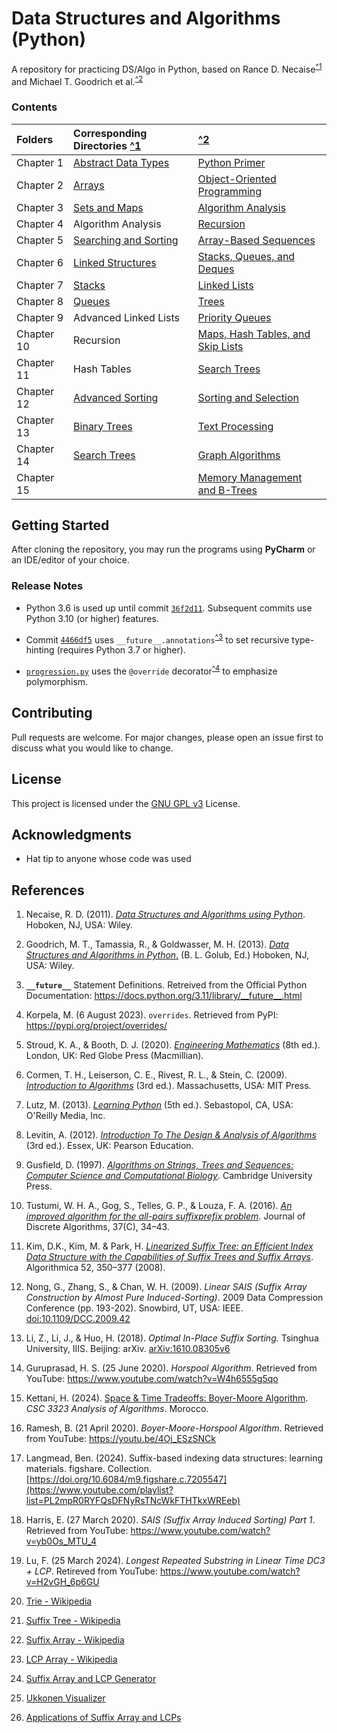 # Data Structures and Algorithms (Python)

A repository for practicing DS/Algo in Python, based on 
Rance D. Necaise<sup>[^1](#Ran11)</sup> and Michael T. Goodrich et al.<sup>[^2](#Mic13)</sup>   

### Contents

| Folders    | Corresponding Directories            [^1](#Ran11) | [^2](#Mic13)                                            |
|:-----------|:--------------------------------------------------|:--------------------------------------------------------|
| Chapter 1  | [Abstract Data Types](RDNecaise/Chapter1)         | [Python Primer](Goodrich/Chapter1)                      |
| Chapter 2  | [Arrays](RDNecaise/Chapter2)                      | [Object-Oriented Programming](Goodrich/Chapter2)        |
| Chapter 3  | [Sets and Maps](RDNecaise/Chapter3)               | [Algorithm Analysis](Goodrich/Chapter3)                 |
| Chapter 4  | Algorithm Analysis                                | [Recursion](Goodrich/Chapter4)                          |
| Chapter 5  | [Searching and Sorting](RDNecaise/Chapter5)       | [Array-Based Sequences](Goodrich/Chapter5)              |
| Chapter 6  | [Linked Structures](RDNecaise/Chapter6)           | [Stacks, Queues, and Deques](Goodrich/Chapter6)         |
| Chapter 7  | [Stacks](RDNecaise/Chapter7)                      | [Linked Lists](Goodrich/Chapter7)                       |
| Chapter 8  | [Queues](RDNecaise/Chapter8)                      | [Trees](Goodrich/Chapter8)                              |
| Chapter 9  | Advanced Linked Lists                             | [Priority Queues](Goodrich/Chapter9)                    |
| Chapter 10 | Recursion                                         | [Maps, Hash Tables, and Skip Lists](Goodrich/Chapter10) |
| Chapter 11 | Hash Tables                                       | [Search Trees](Goodrich/Chapter11)                      |
| Chapter 12 | [Advanced Sorting](RDNecaise/Chapter12)           | [Sorting and Selection](Goodrich/Chapter12)             |
| Chapter 13 | [Binary Trees](RDNecaise/Chapter13)               | [Text Processing](Goodrich/Chapter13)                   |
| Chapter 14 | [Search Trees](RDNecaise/Chapter14)               | [Graph Algorithms](Goodrich/Chapter14)                  |
| Chapter 15 |                                                   | [Memory Management and B-Trees](Goodrich/Chapter15)     |

## Getting Started

After cloning the repository, you may run the programs using **PyCharm** or an IDE/editor of your choice. 

### Release Notes

- Python 3.6 is used up until commit [`36f2d11`](https://github.com/awwalm/DSAlgoPy/commit/36f2d11). 
Subsequent commits use Python 3.10 (or higher) features.

- Commit [`4466df5`](https://github.com/awwalm/DSAlgoPy/commit/4466df5) uses `__future__.annotations`<sup>[^3](#Ofpy3)</sup> 
to set recursive type-hinting (requires Python 3.7 or higher).

- [`progression.py`](Goodrich/Chapter2/progression.py) uses the `@override` decorator<sup>[^4](#Kor23)</sup> to emphasize polymorphism.

## Contributing

Pull requests are welcome. For major changes, please open an issue first to discuss what you would like to change.

## License

This project is licensed under the [GNU GPL v3](https://choosealicense.com/licenses/gpl-3.0/) License.

## Acknowledgments

* Hat tip to anyone whose code was used

## References

1. Necaise, R. D. (2011). <a id="Ran11" href="https://www.amazon.com/Data-Structures-Algorithms-Using-Python/dp/0470618299">
_Data Structures and Algorithms using Python_</a>. Hoboken, NJ, USA: Wiley.

2. Goodrich, M. T., Tamassia, R., & Goldwasser, M. H. (2013). <a id="Mic13" href="https://www.wiley.com/en-us/Data+Structures+and+Algorithms+in+Python-p-9781118290279">
_Data Structures and Algorithms in Python_.</a> (B. L. Golub, Ed.) Hoboken, NJ, USA: Wiley.

3. <span id="Ofpy3">**`__future__`** Statement Definitions. Retreived from the Official Python Documentation: </span> 
https://docs.python.org/3.11/library/__future__.html

4. <span id="Kor23">Korpela, M. (6 August 2023). `overrides`</span>. Retrieved from PyPI: https://pypi.org/project/overrides/

5. Stroud, K. A., & Booth, D. J. (2020). [_Engineering Mathematics_](
https://www.amazon.com/Engineering-Mathematics-K-Stroud/dp/1352010275) (8th ed.). 
London, UK: Red Globe Press (Macmillian).

6. Cormen, T. H., Leiserson, C. E., Rivest, R. L., & Stein, C. (2009). 
[_Introduction to Algorithms_](https://dl.acm.org/doi/10.5555/1614191) 
(3rd ed.). Massachusetts, USA: MIT Press.

7. Lutz, M. (2013). [_Learning Python_](https://www.oreilly.com/library/view/learning-python-5th/9781449355722/) 
(5th ed.). Sebastopol, CA, USA: O'Reilly Media, Inc.

8. Levitin, A. (2012). [_Introduction To The Design & Analysis of Algorithms_](
https://www.amazon.com/Introduction-Design-Analysis-Algorithms-3rd/dp/0132316811) (3rd ed.). 
Essex, UK: Pearson Education.

9. Gusfield, D. (1997). [_Algorithms on Strings, Trees and Sequences: Computer Science and Computational Biology_](
https://doi.org/10.1017/CBO9780511574931). Cambridge University Press.

10. Tustumi, W. H. A., Gog, S., Telles, G. P., & Louza, F. A. (2016). 
[_An improved algorithm for the all-pairs suffixprefix problem_](https://dx.doi.org/10.1016/j.jda.2016.04.002). 
Journal of Discrete Algorithms, 37(C), 34–43.

11. Kim, D.K., Kim, M. & Park, H. [_Linearized Suffix Tree: an Efficient Index Data Structure 
with the Capabilities of Suffix Trees and Suffix Arrays_](https://doi.org/10.1007/s00453-007-9061-2). 
Algorithmica 52, 350–377 (2008).

12. Nong, G., Zhang, S., & Chan, W. H. (2009). _Linear SAIS (Suffix Array Construction by Almost Pure Induced-Sorting)_. 
2009 Data Compression Conference (pp. 193-202). Snowbird, UT, USA: IEEE. 
[doi:10.1109/DCC.2009.42](https://ieeexplore.ieee.org/document/4976463)

13. Li, Z., Li, J., & Huo, H. (2018). _Optimal In-Place Suffix Sorting._ Tsinghua University, IIIS. 
Beijing: arXiv. [arXiv:1610.08305v6](https://arxiv.org/abs/1610.08305)

14. Guruprasad, H. S. (25 June 2020). _Horspool Algorithm_. 
Retrieved from YouTube: https://www.youtube.com/watch?v=W4h6555g5qo

15. Kettani, H. (2024). [Space & Time Tradeoffs: Boyer-Moore Algorithm](
https://www.collegesidekick.com/study-docs/4797428). _CSC 3323 Analysis of Algorithms_. Morocco.

16. Ramesh, B. (21 April 2020). _Boyer-Moore-Horspool Algorithm_.
Retrieved from YouTube: https://youtu.be/4Oj_ESzSNCk

17. Langmead, Ben. (2024). Suffix-based indexing data structures: learning materials. figshare. Collection. 
[https://doi.org/10.6084/m9.figshare.c.7205547](https://www.youtube.com/playlist?list=PL2mpR0RYFQsDFNyRsTNcWkFTHTkxWREeb)

18. Harris, E. (27 March 2020). _SAIS (Suffix Array Induced Sorting) Part 1_.
Retrieved from YouTube: https://www.youtube.com/watch?v=yb0Os_MTU_4

19. Lu, F. (25 March 2024). _Longest Repeated Substring in Linear Time DC3 + LCP_.
Retireved from YouTube: https://www.youtube.com/watch?v=H2vGH_6p6GU

20. [Trie - Wikipedia](https://en.wikipedia.org/wiki/Trie)

21. [Suffix Tree - Wikipedia](https://en.wikipedia.org/wiki/Suffix_tree)

22. [Suffix Array - Wikipedia](https://en.wikipedia.org/wiki/Suffix_array)

23. [LCP Array - Wikipedia](https://en.wikipedia.org/wiki/LCP_array)

24. [Suffix Array and LCP Generator](https://visualgo.net/en/suffixarray)

25. [Ukkonen Visualizer](http://brenden.github.io/ukkonen-animation/)

26. [Applications of Suffix Array and LCPs](https://mediathek.hhu.de/watch/b4d092e2-06ba-4786-abe4-7ffc614b2244#)
